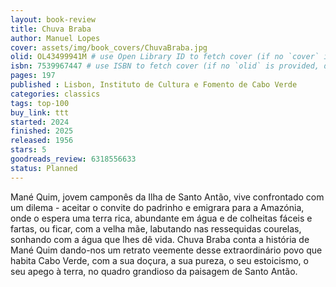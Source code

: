 ```yaml
---
layout: book-review
title: Chuva Braba
author: Manuel Lopes
cover: assets/img/book_covers/ChuvaBraba.jpg
olid: OL43499941M # use Open Library ID to fetch cover (if no `cover` is provided)
isbn: 7539967447 # use ISBN to fetch cover (if no `olid` is provided, dashes are optional)
pages: 197
published : Lisbon, Instituto de Cultura e Fomento de Cabo Verde
categories: classics
tags: top-100
buy_link: ttt
started: 2024
finished: 2025
released: 1956
stars: 5
goodreads_review: 6318556633
status: Planned
---
```


Mané Quim, jovem camponês da Ilha de Santo Antão, vive confrontado com um dilema - aceitar o convite do padrinho e emigrara para a Amazónia, onde o espera uma terra rica, abundante em água e de colheitas fáceis e fartas, ou ficar, com a velha mãe, labutando nas ressequidas courelas, sonhando com a água que lhes dê vida.
Chuva Braba conta a história de Mané Quim dando-nos um retrato veemente desse extraordinário povo que habita Cabo Verde, com a sua doçura, a sua pureza, o seu estoicismo, o seu apego à terra, no quadro grandioso da paisagem de Santo Antão.
